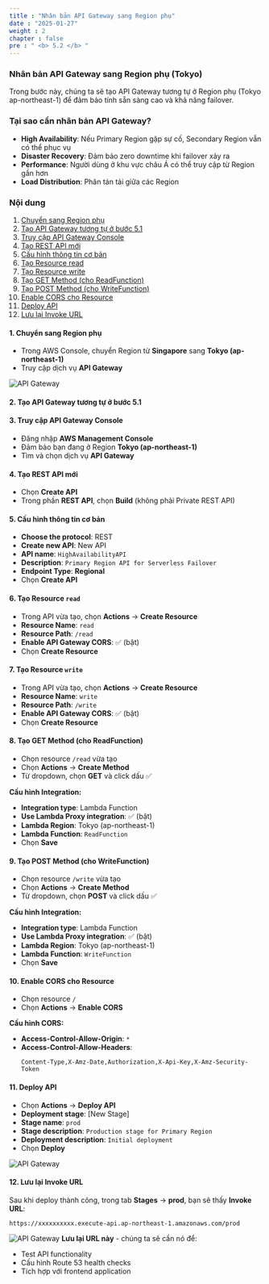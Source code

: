 ```yaml
---
title : "Nhân bản API Gateway sang Region phụ"
date : "2025-01-27" 
weight : 2
chapter : false
pre : " <b> 5.2 </b> "
---
```


### Nhân bản API Gateway sang Region phụ (Tokyo)

Trong bước này, chúng ta sẽ tạo API Gateway tương tự ở Region phụ (Tokyo ap-northeast-1) để đảm bảo tính sẵn sàng cao và khả năng failover.

### Tại sao cần nhân bản API Gateway?

- **High Availability**: Nếu Primary Region gặp sự cố, Secondary Region vẫn có thể phục vụ
- **Disaster Recovery**: Đảm bảo zero downtime khi failover xảy ra
- **Performance**: Người dùng ở khu vực châu Á có thể truy cập từ Region gần hơn
- **Load Distribution**: Phân tán tải giữa các Region

### Nội dung

1. [Chuyển sang Region phụ](#1-chuyển-sang-region-phụ)
2. [Tạo API Gateway tương tự ở bước 5.1](#2-tạo-api-gateway-tương-tự-ở-bước-51)
3. [Truy cập API Gateway Console](#3-truy-cập-api-gateway-console)
4. [Tạo REST API mới](#4-tạo-rest-api-mới)
5. [Cấu hình thông tin cơ bản](#5-cấu-hình-thông-tin-cơ-bản)
6. [Tạo Resource read](#6-tạo-resource--read-)
7. [Tạo Resource write](#7-tạo-resource--write-)
8. [Tạo GET Method (cho ReadFunction)](#8-tạo-get-method-cho-readfunction)
9. [Tạo POST Method (cho WriteFunction)](#9-tạo-post-method-cho-writefunction)
10. [Enable CORS cho Resource](#10-enable-cors-cho-resource)
11. [Deploy API](#11-deploy-api)
12. [Lưu lại Invoke URL](#12-lưu-lại-invoke-url)


#### 1. Chuyển sang Region phụ

- Trong AWS Console, chuyển Region từ **Singapore** sang **Tokyo (ap-northeast-1)**
- Truy cập dịch vụ **API Gateway**


![API Gateway](/images/5/25.png?featherlight=false&width=90pc)
#### 2. Tạo API Gateway tương tự ở bước 5.1


#### 3. Truy cập API Gateway Console

- Đăng nhập **AWS Management Console**
- Đảm bảo bạn đang ở Region **Tokyo (ap-northeast-1)**
- Tìm và chọn dịch vụ **API Gateway**



#### 4. Tạo REST API mới

- Chọn **Create API**
- Trong phần **REST API**, chọn **Build** (không phải Private REST API)


#### 5. Cấu hình thông tin cơ bản

- **Choose the protocol**: REST
- **Create new API**: New API
- **API name**: ```HighAvailabilityAPI```
- **Description**: ```Primary Region API for Serverless Failover```
- **Endpoint Type**: **Regional**
- Chọn **Create API**




#### 6. Tạo Resource  ``` read ```

- Trong API vừa tạo, chọn **Actions** → **Create Resource**
- **Resource Name**: ``` read ```
- **Resource Path**: ```/read ```
- **Enable API Gateway CORS**: ✅ (bật)
- Chọn **Create Resource**



#### 7. Tạo Resource ``` write ```

- Trong API vừa tạo, chọn **Actions** → **Create Resource**
- **Resource Name**: ``` write ```
- **Resource Path**: ```/write ```
- **Enable API Gateway CORS**: ✅ (bật)
- Chọn **Create Resource**


#### 8. Tạo GET Method (cho ReadFunction)

- Chọn resource ``` /read ``` vừa tạo
- Chọn **Actions** → **Create Method**
- Từ dropdown, chọn **GET** và click dấu ✅


**Cấu hình Integration:**
- **Integration type**: Lambda Function
- **Use Lambda Proxy integration**: ✅ (bật)
- **Lambda Region**: Tokyo (ap-northeast-1)
- **Lambda Function**: ```ReadFunction```
- Chọn **Save**



#### 9. Tạo POST Method (cho WriteFunction)

- Chọn resource ``` /write ``` vừa tạo
- Chọn **Actions** → **Create Method**
- Từ dropdown, chọn **POST** và click dấu ✅


**Cấu hình Integration:**
- **Integration type**: Lambda Function
- **Use Lambda Proxy integration**: ✅ (bật)
- **Lambda Region**: Tokyo (ap-northeast-1)
- **Lambda Function**: ```WriteFunction```
- Chọn **Save**









#### 10. Enable CORS cho Resource

- Chọn resource ```/```
- Chọn **Actions** → **Enable CORS**

**Cấu hình CORS:**
- **Access-Control-Allow-Origin**: ```*```
- **Access-Control-Allow-Headers**: 
  ```
  Content-Type,X-Amz-Date,Authorization,X-Api-Key,X-Amz-Security-Token
  ```


#### 11. Deploy API

- Chọn **Actions** → **Deploy API**
- **Deployment stage**: [New Stage]
- **Stage name**: ```prod```
- **Stage description**: ```Production stage for Primary Region```
- **Deployment description**: ```Initial deployment```
- Chọn **Deploy**


![API Gateway](/images/5/20.png?featherlight=false&width=90pc)
#### 12. Lưu lại Invoke URL

Sau khi deploy thành công, trong tab **Stages** → **prod**, bạn sẽ thấy **Invoke URL**:

```
https://xxxxxxxxxx.execute-api.ap-northeast-1.amazonaws.com/prod
```

![API Gateway](/images/5/24.png?featherlight=false&width=90pc)
**Lưu lại URL này** - chúng ta sẽ cần nó để:
- Test API functionality
- Cấu hình Route 53 health checks
- Tích hợp với frontend application


